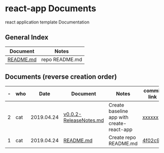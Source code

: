 # react-app Documents
react application template Documentation

## General Index
| Document                           | Notes            |
| ---------------------------------  | ---------------- | 
| [README.md](../../README.md)       | repo README.md   |


## Documents (reverse creation order)
| - | who | Date       | Document              | Notes            | commit link    |
| - | --- | ---------- | --------------------  | ---------------- | -------------- |
| 2 | cat | 2019.04.24 | [v0.0.2-ReleaseNotes.md](releases/v0.0.2-ReleaseNotes.md) | Create baseline app with create-react-app | [xxxxxx]() |
| 1 | cat | 2019.04.24 | [README.md](../../README.md) | Create repo README.md |[4f02c9e](https://github.com/christrees/react-app/commit/4f02c9e14216331414d25890aa7b453e9e938d0c) |
